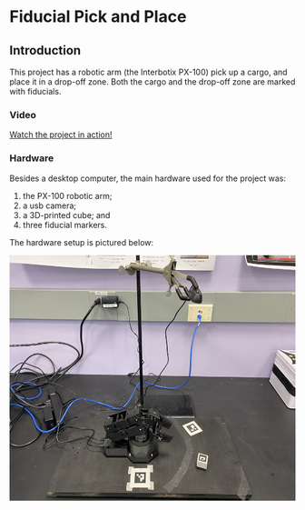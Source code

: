# Fiducial Pick and Place

## Introduction

This project has a robotic arm (the Interbotix PX-100) pick up a cargo,
and place it in a drop-off zone. Both the cargo and the drop-off zone
are marked with fiducials. 

### Video

[Watch the project in action!](https://drive.google.com/file/d/1LnUodQ4iVPImvU8My7JRYx4RfPqLF8GL/view?usp=drivesdk)

### Hardware

Besides a desktop computer, the main hardware used for the project was:

1. the PX-100 robotic arm;
2. a usb camera;
3. a 3D-printed cube; and
4. three fiducial markers.

The hardware setup is pictured below:

<img src="./images/hardware_setup.jpg" width="576" height="432" />

